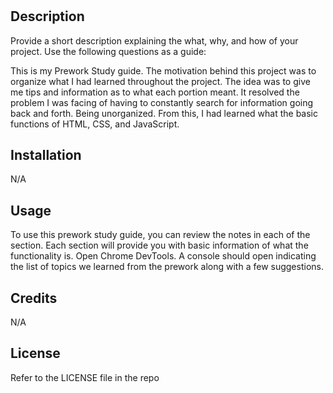 # <Prework>

## Description

Provide a short description explaining the what, why, and how of your project. Use the following questions as a guide:

This is my Prework Study guide. The motivation behind this project was to organize what I had learned throughout the project. The idea was to give me tips and information as to what each portion meant. It resolved the problem I was facing of having to constantly search for information going back and forth. Being unorganized. From this, I had learned what the basic functions of HTML,  CSS, and JavaScript. 


## Installation

N/A

## Usage

To use this prework study guide, you can review the notes in each of the section. Each section will provide you with basic information of what the functionality is. Open Chrome DevTools. A console should open indicating the list of topics we learned from the prework along with a few suggestions.  


## Credits

N/A

## License

Refer to the LICENSE file in the repo

